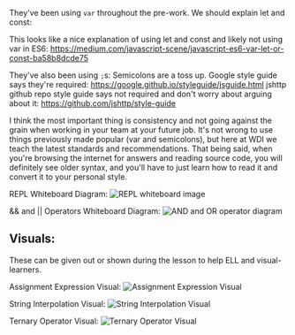They've been using `var` throughout the pre-work. We should explain let and
const:

This looks like a nice explanation of using let and const and likely not using var in ES6: https://medium.com/javascript-scene/javascript-es6-var-let-or-const-ba58b8dcde75

They've also been using `;`s:
Semicolons are a toss up.
Google style guide says they're required: https://google.github.io/styleguide/jsguide.html
jshttp github repo style guide says not required and don't worry about arguing about it: https://github.com/jshttp/style-guide

I think the most important thing is consistency and not going against the grain when working in your team at your future job. It's not wrong to use things previously made popular (var and semicolons), but here at WDI we teach the latest standards and recommendations. That being said, when you're browsing the internet for answers and reading source code, you will definitely see older syntax, and you'll have to just learn how to read it and convert it to your personal style.

REPL Whiteboard Diagram:
![REPL whiteboard image](https://media.git.generalassemb.ly/user/16103/files/f5f1a480-fdf1-11e8-993f-45c013fed747)

&& and || Operators Whiteboard Diagram:
![AND and OR operator diagram](https://media.git.generalassemb.ly/user/16103/files/f853fe80-fdf1-11e8-901e-7c39a07c6fcd)

## Visuals:

These can be given out or shown during the lesson to help ELL and visual-learners.

Assignment Expression Visual:
![Assignment Expression Visual](https://media.git.generalassemb.ly/user/16103/files/22241a00-fe20-11e8-9fe2-0cd473b6c817)

String Interpolation Visual:
![String Interpolation Visual](https://media.git.generalassemb.ly/user/16103/files/27816480-fe20-11e8-957b-4a012a9507d7)

Ternary Operator Visual:
![Ternary Operator Visual](https://media.git.generalassemb.ly/user/16103/files/2a7c5500-fe20-11e8-880e-6175905cd6cc)
